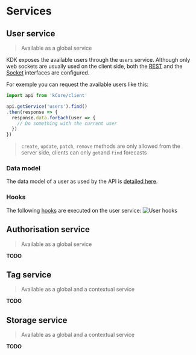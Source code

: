 # Services

## User service

> Available as a global service

KDK exposes the available users through the `users` service. Although only web sockets are usually used on the client side, both the [REST](https://docs.feathersjs.com/api/rest.html) and the [Socket](https://docs.feathersjs.com/api/socketio.html) interfaces are configured.

For exemple you can request the available users like this:
```javascript
import api from 'kCore/client'

api.getService('users').find()
.then(response => {
  response.data.forEach(user => {
    // Do something with the current user
  })
})
```

> `create`, `update`, `patch`, `remove` methods are only allowed from the server side, clients can only `get`and `find` forecasts

### Data model

The data model of a user as used by the API is [detailed here](../architecture/DATAMODEL.MD#user-data-model).

### Hooks

The following [hooks](./HOOKS.MD) are executed on the user service:
![User hooks](https://rawgit.com/kalisio/kdk/master/images/User%20Hooks%20Diagram.svg)

## Authorisation service

> Available as a global service

**TODO**

## Tag service

> Available as a global and a contextual service

**TODO**

## Storage service

> Available as a global and a contextual service

**TODO**

